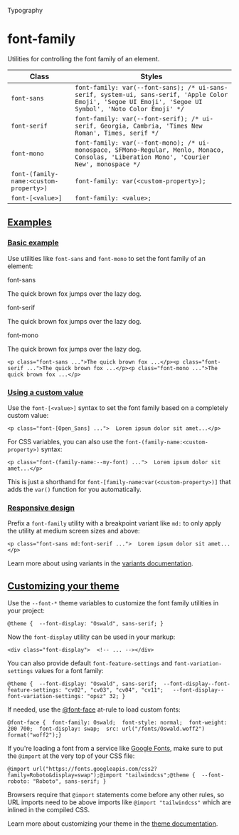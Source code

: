 Typography

# font-family

Utilities for controlling the font family of an element.

| Class                                  | Styles                                                                                                                                                    |
| -------------------------------------- | --------------------------------------------------------------------------------------------------------------------------------------------------------- |
| `font-sans`                            | `font-family: var(--font-sans); /* ui-sans-serif, system-ui, sans-serif, 'Apple Color Emoji', 'Segoe UI Emoji', 'Segoe UI Symbol', 'Noto Color Emoji' */` |
| `font-serif`                           | `font-family: var(--font-serif); /* ui-serif, Georgia, Cambria, 'Times New Roman', Times, serif */`                                                       |
| `font-mono`                            | `font-family: var(--font-mono); /* ui-monospace, SFMono-Regular, Menlo, Monaco, Consolas, 'Liberation Mono', 'Courier New', monospace */`                 |
| `font-(family-name:<custom-property>)` | `font-family: var(<custom-property>);`                                                                                                                    |
| `font-[<value>]`                       | `font-family: <value>;`                                                                                                                                   |

## [Examples](#examples)

### [Basic example](#basic-example)

Use utilities like `font-sans` and `font-mono` to set the font family of an element:

font-sans

The quick brown fox jumps over the lazy dog.

font-serif

The quick brown fox jumps over the lazy dog.

font-mono

The quick brown fox jumps over the lazy dog.

```
<p class="font-sans ...">The quick brown fox ...</p><p class="font-serif ...">The quick brown fox ...</p><p class="font-mono ...">The quick brown fox ...</p>
```

### [Using a custom value](#using-a-custom-value)

Use the `font-[<value>]` syntax to set the font family based on a completely custom value:

```
<p class="font-[Open_Sans] ...">  Lorem ipsum dolor sit amet...</p>
```

For CSS variables, you can also use the `font-(family-name:<custom-property>)` syntax:

```
<p class="font-(family-name:--my-font) ...">  Lorem ipsum dolor sit amet...</p>
```

This is just a shorthand for `font-[family-name:var(<custom-property>)]` that adds the `var()` function for you automatically.

### [Responsive design](#responsive-design)

Prefix a `font-family` utility with a breakpoint variant like `md:` to only apply the utility at medium screen sizes and above:

```
<p class="font-sans md:font-serif ...">  Lorem ipsum dolor sit amet...</p>
```

Learn more about using variants in the [variants documentation](/docs/hover-focus-and-other-states).

## [Customizing your theme](#customizing-your-theme)

Use the `--font-*` theme variables to customize the font family utilities in your project:

```
@theme {  --font-display: "Oswald", sans-serif; }
```

Now the `font-display` utility can be used in your markup:

```
<div class="font-display">  <!-- ... --></div>
```

You can also provide default `font-feature-settings` and `font-variation-settings` values for a font family:

```
@theme {  --font-display: "Oswald", sans-serif;  --font-display--font-feature-settings: "cv02", "cv03", "cv04", "cv11";   --font-display--font-variation-settings: "opsz" 32; }
```

If needed, use the [@font-face](https://developer.mozilla.org/en-US/docs/Web/CSS/@font-face) at-rule to load custom fonts:

```
@font-face {  font-family: Oswald;  font-style: normal;  font-weight: 200 700;  font-display: swap;  src: url("/fonts/Oswald.woff2") format("woff2");}
```

If you're loading a font from a service like [Google Fonts](https://fonts.google.com/), make sure to put the `@import` at the very top of your CSS file:

```
@import url("https://fonts.googleapis.com/css2?family=Roboto&display=swap");@import "tailwindcss";@theme {  --font-roboto: "Roboto", sans-serif; }
```

Browsers require that `@import` statements come before any other rules, so URL imports need to be above imports like `@import "tailwindcss"` which are inlined in the compiled CSS.

Learn more about customizing your theme in the [theme documentation](/docs/theme#customizing-your-theme).
